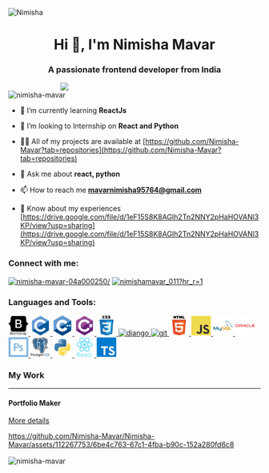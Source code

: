 ![Nimisha](https://github.com/Nimisha-Mavar/Nimisha-Mavar/assets/112267753/85ff5d15-2623-486f-9624-7519499a2a0f)

<h1 align="center">Hi 👋, I'm Nimisha Mavar</h1>
<h3 align="center">A passionate frontend developer from India</h3>
<img src="https://camo.githubusercontent.com/bebb8c335f407e6f31ed9da75ebecc86cebc8941efae0ec924b6903b3fbb94c5/68747470733a2f2f63646e2e6472696262626c652e636f6d2f75736572732f313537393332322f73637265656e73686f74732f363538373237332f626c75655f626f795f747970696e675f6e6f74686f756768742e676966" align="right" width="400">

<p align="left"> <img src="https://komarev.com/ghpvc/?username=nimisha-mavar&label=Profile%20views&color=0e75b6&style=flat" alt="nimisha-mavar" /> </p>

- 🌱 I’m currently learning **ReactJs**

- 👯 I’m looking to Internship on **React and Python**

- 👨‍💻 All of my projects are available at [https://github.com/Nimisha-Mavar?tab=repositories](https://github.com/Nimisha-Mavar?tab=repositories)

- 💬 Ask me about **react, python**

- 📫 How to reach me **mavarnimisha95764@gmail.com**

- 📄 Know about my experiences [https://drive.google.com/file/d/1eF15S8K8AGIh2Tn2NNY2pHaHOVANl3KP/view?usp=sharing](https://drive.google.com/file/d/1eF15S8K8AGIh2Tn2NNY2pHaHOVANl3KP/view?usp=sharing)

<h3 align="left">Connect with me:</h3>
<p align="left">
<a href="https://linkedin.com/in/nimisha-mavar-04a000250/" target="blank"><img align="center" src="https://raw.githubusercontent.com/rahuldkjain/github-profile-readme-generator/master/src/images/icons/Social/linked-in-alt.svg" alt="nimisha-mavar-04a000250/" height="30" width="40" /></a>
<a href="https://www.hackerrank.com/nimishamavar_011?hr_r=1" target="blank"><img align="center" src="https://raw.githubusercontent.com/rahuldkjain/github-profile-readme-generator/master/src/images/icons/Social/hackerrank.svg" alt="nimishamavar_011?hr_r=1" height="30" width="40" /></a>
</p>

<h3 align="left">Languages and Tools:</h3>
<p align="left"> <a href="https://getbootstrap.com" target="_blank" rel="noreferrer"> <img src="https://raw.githubusercontent.com/devicons/devicon/master/icons/bootstrap/bootstrap-plain-wordmark.svg" alt="bootstrap" width="40" height="40"/> </a> <a href="https://www.cprogramming.com/" target="_blank" rel="noreferrer"> <img src="https://raw.githubusercontent.com/devicons/devicon/master/icons/c/c-original.svg" alt="c" width="40" height="40"/> </a> <a href="https://www.w3schools.com/cpp/" target="_blank" rel="noreferrer"> <img src="https://raw.githubusercontent.com/devicons/devicon/master/icons/cplusplus/cplusplus-original.svg" alt="cplusplus" width="40" height="40"/> </a> <a href="https://www.w3schools.com/cs/" target="_blank" rel="noreferrer"> <img src="https://raw.githubusercontent.com/devicons/devicon/master/icons/csharp/csharp-original.svg" alt="csharp" width="40" height="40"/> </a> <a href="https://www.w3schools.com/css/" target="_blank" rel="noreferrer"> <img src="https://raw.githubusercontent.com/devicons/devicon/master/icons/css3/css3-original-wordmark.svg" alt="css3" width="40" height="40"/> </a> <a href="https://www.djangoproject.com/" target="_blank" rel="noreferrer"> <img src="https://cdn.worldvectorlogo.com/logos/django.svg" alt="django" width="40" height="40"/> </a> <a href="https://git-scm.com/" target="_blank" rel="noreferrer"> <img src="https://www.vectorlogo.zone/logos/git-scm/git-scm-icon.svg" alt="git" width="40" height="40"/> </a> <a href="https://www.w3.org/html/" target="_blank" rel="noreferrer"> <img src="https://raw.githubusercontent.com/devicons/devicon/master/icons/html5/html5-original-wordmark.svg" alt="html5" width="40" height="40"/> </a> <a href="https://developer.mozilla.org/en-US/docs/Web/JavaScript" target="_blank" rel="noreferrer"> <img src="https://raw.githubusercontent.com/devicons/devicon/master/icons/javascript/javascript-original.svg" alt="javascript" width="40" height="40"/> </a> <a href="https://www.mysql.com/" target="_blank" rel="noreferrer"> <img src="https://raw.githubusercontent.com/devicons/devicon/master/icons/mysql/mysql-original-wordmark.svg" alt="mysql" width="40" height="40"/> </a> <a href="https://www.oracle.com/" target="_blank" rel="noreferrer"> <img src="https://raw.githubusercontent.com/devicons/devicon/master/icons/oracle/oracle-original.svg" alt="oracle" width="40" height="40"/> </a> <a href="https://www.photoshop.com/en" target="_blank" rel="noreferrer"> <img src="https://raw.githubusercontent.com/devicons/devicon/master/icons/photoshop/photoshop-line.svg" alt="photoshop" width="40" height="40"/> </a> <a href="https://www.postgresql.org" target="_blank" rel="noreferrer"> <img src="https://raw.githubusercontent.com/devicons/devicon/master/icons/postgresql/postgresql-original-wordmark.svg" alt="postgresql" width="40" height="40"/> </a> <a href="https://www.python.org" target="_blank" rel="noreferrer"> <img src="https://raw.githubusercontent.com/devicons/devicon/master/icons/python/python-original.svg" alt="python" width="40" height="40"/> </a> <a href="https://reactjs.org/" target="_blank" rel="noreferrer"> <img src="https://raw.githubusercontent.com/devicons/devicon/master/icons/react/react-original-wordmark.svg" alt="react" width="40" height="40"/> </a> <a href="https://www.typescriptlang.org/" target="_blank" rel="noreferrer"> <img src="https://raw.githubusercontent.com/devicons/devicon/master/icons/typescript/typescript-original.svg" alt="typescript" width="40" height="40"/> </a> </p>

<h3>My Work</h3>
<hr/>
<h4>Portfolio Maker</h4>

<a href="https://github.com/Nimisha-Mavar/Portfolio_Maker_BackEnd#readme">More details</a>

https://github.com/Nimisha-Mavar/Nimisha-Mavar/assets/112267753/6be4c763-67c1-4fba-b90c-152a280fd6c8

<p><img align="center" src="https://github-readme-stats.vercel.app/api/top-langs?username=nimisha-mavar&show_icons=true&locale=en&layout=compact" alt="nimisha-mavar" /></p>







